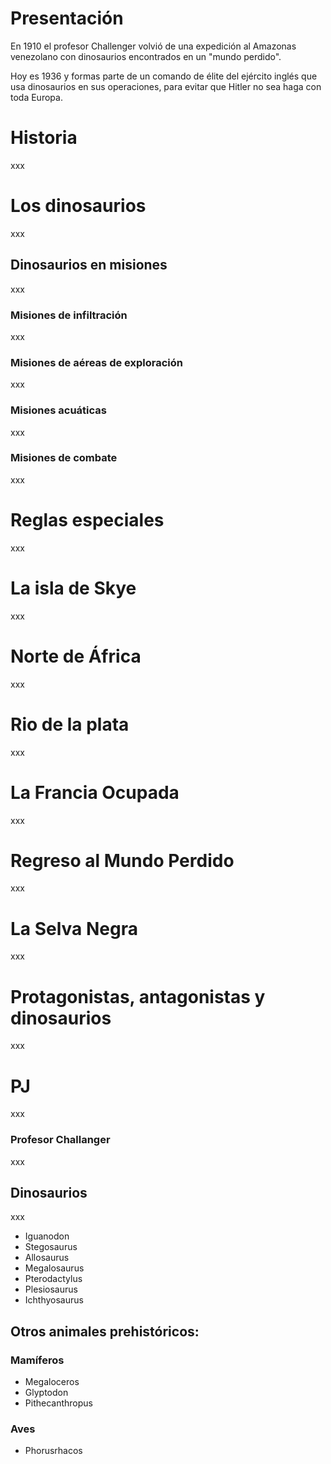 # Presentación

En 1910 el profesor Challenger volvió de una expedición al Amazonas venezolano con dinosaurios encontrados en un "mundo perdido". 

Hoy es 1936 y formas parte de un comando de élite del ejército inglés que usa dinosaurios en sus operaciones, para evitar que Hitler no sea haga con toda Europa.

# Historia
xxx

# Los dinosaurios
xxx

## Dinosaurios en misiones
xxx

### Misiones de infiltración
xxx

### Misiones de aéreas de exploración
xxx

### Misiones acuáticas
xxx

### Misiones de combate
xxx

# Reglas especiales
xxx

# La isla de Skye
xxx

# Norte de África
xxx

# Rio de la plata
xxx

# La Francia Ocupada
xxx

# Regreso al Mundo Perdido
xxx

# La Selva Negra
xxx

# Protagonistas, antagonistas y dinosaurios
xxx

# PJ
xxx

### Profesor Challanger
xxx

## Dinosaurios
xxx

* Iguanodon
* Stegosaurus
* Allosaurus
* Megalosaurus
* Pterodactylus
* Plesiosaurus
* Ichthyosaurus

## Otros animales prehistóricos:

### Mamíferos
* Megaloceros
* Glyptodon
* Pithecanthropus

### Aves
* Phorusrhacos
